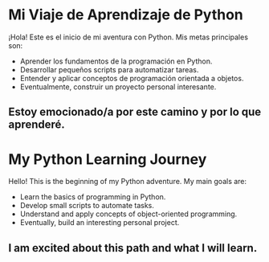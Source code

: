 # Mi Viaje de Aprendizaje de Python

¡Hola! Este es el inicio de mi aventura con Python. Mis metas principales son:

* Aprender los fundamentos de la programación en Python.
* Desarrollar pequeños scripts para automatizar tareas.
* Entender y aplicar conceptos de programación orientada a objetos.
* Eventualmente, construir un proyecto personal interesante.

Estoy emocionado/a por este camino y por lo que aprenderé.
-------------------------------------------------------------------------

# My Python Learning Journey

Hello! This is the beginning of my Python adventure. My main goals are:

* Learn the basics of programming in Python.
* Develop small scripts to automate tasks.
* Understand and apply concepts of object-oriented programming.
* Eventually, build an interesting personal project.

I am excited about this path and what I will learn.
-------------------------------------------------------------------------

